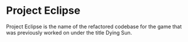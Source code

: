 # Project Eclipse

Project Eclipse is the name of the refactored codebase for the game that was previously worked on under the title Dying Sun. 
